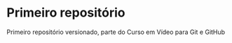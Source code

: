 # Primeiro repositório

 Primeiro repositório versionado, parte do Curso em Vídeo para Git e GitHub
